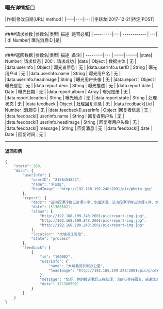 ### 曝光详情接口

|作者|修改日期|URL| method |
|----|----|---|
|李跃龙|2017-12-21|待定|POST|

------------

####请求参数
|参数名|类型| 描述 |是否必填|
| ---------|--- | ------------ | ---|
|id| Number| 曝光消息ID |是|

-------------------------------
####返回数据
|参数名|类型| 描述 |备注|
| ---------|--- | -----|------|
|state| Number| 请求状态 | 200：请求成功 |
|data | Object | 数据主体 | 无 |
|data.userInfo | Object | 曝光者信息 | 无 |
|data.userInfo.userID | String | 曝光用户id | 无 |
|data.userInfo.name | String | 曝光用户名 | 无 |
|data.userInfo.headImage | String | 曝光用户头像 | 无 |
|data.report | Object | 曝光信息 | 无 |
|data.report.decs | String | 曝光描述 | 无 |
|data.report.date | Date | 曝光日期 | 无 |
|data.report.album | Array | 曝光图册 | 无 |
|data.report.location | String | 曝光地点 | 无 |
|data.report.state | String | 处理状态 | 无 |
|data.feedback | Object | 处理回复消息 | 无 |
|data.feedback[].id | Number |消息ID | 无 |
|data.feedback[].userInfo | Object |回复者信息 | 无 |
|data.feedback[].userInfo.name | String | 回复者用户名 | 无 |
|data.feedback[].userInfo.headImage | String | 回复者用户头像 | 无 |
|data.feedback[].message | String | 回复消息 | 无 |
|data.feedback[].date | Date | 回复时间 | 无 |

-------------------------------------
#### 返回实例
```javascript
{
    "state": 200,
    "data": {
        "userInfo": {
            "userID": "2156454343",
            "name": "小白白",
            "headImage": "http://192.168.199.248:2001/pic/photo.jpg"
        },
        "report": {
            "decs": "该河段漂浮物已清理干净，水面清澈。该河段漂浮物已清理干净，水面清澈。",
            "date": 1513665021,
            "album": [
                "http://192.168.199.248:2001/pic/report-img.jpg",
                "http://192.168.199.248:2001/pic/report-img.jpg",
                "http://192.168.199.248:2001/pic/report-img.jpg"
            ],
            "location": "大埔浈江河段",
            "state": "process"
        },
        "feedback": [
            {
                "id": "100002",
                "userInfo": {
                    "name": "大埔县河长制办公室",
                    "headImage": "http://192.168.199.248:2001/pic/photo.jpg"
                },
                "message": "您好，你的投诉我们正在处理，请耐心等待回复，感谢您对大埔县治水工作的支持！",
                "date": 1513665021
            }
        ]
    }
}
```
